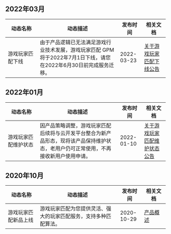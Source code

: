 ## 2022年03月

<table >
<thead>
<tr>
<th width="20%">动态名称</th>
<th width="50%">动态描述</th>
 <th width="15%">发布时间</th>  
<th width="15%">相关文档</th>
</tr>
</thead>
<tbody><tr>
<td>游戏玩家匹配下线</td>
<td >由于产品逻辑已无法满足游戏行业技术发展，游戏玩家匹配 GPM 将于2022年7月1日下线，请您在2022年6月30日前完成服务迁移。</td>
<td>2022-03-23</td> 
<td><a href="https://cloud.tencent.com/document/product/1294/71607">关于游戏玩家匹配下线公告</tr>
</tbody></table>

## 2022年01月

<table >
<thead>
<tr>
<th width="20%">动态名称</th>
<th width="50%">动态描述</th>
 <th width="15%">发布时间</th>  
<th width="15%">相关文档</th>
</tr>
</thead>
<tbody><tr>
<td>游戏玩家匹配维护状态</td>
<td >因产品策略调整，游戏玩家匹配后续将与云开发平台整合为新产品形态，现将该产品保持维护状态，老用户仍可正常使用，不再接收新用户使用申请。</td>
<td>2022-01-10</td> 
<td><a href="https://cloud.tencent.com/document/product/1294/67288">关于游戏玩家匹配维护状态公告</tr>
</tbody></table>

## 2020年10月

<table >
<thead>
<tr>
<th width="20%">动态名称</th>
<th width="50%">动态描述</th>
 <th width="15%">发布时间</th>  
<th width="15%">相关文档</th>
</tr>
</thead>
<tbody><tr>
<td>游戏玩家匹配新品上线</td>
<td >游戏玩家匹配为您提供灵活、强大的玩家匹配服务，支持多种匹配算法。</td>
<td>2020-10-29</td> 
<td><a href="https://cloud.tencent.com/document/product/1294/48282">产品概述</tr>
</tbody></table>
